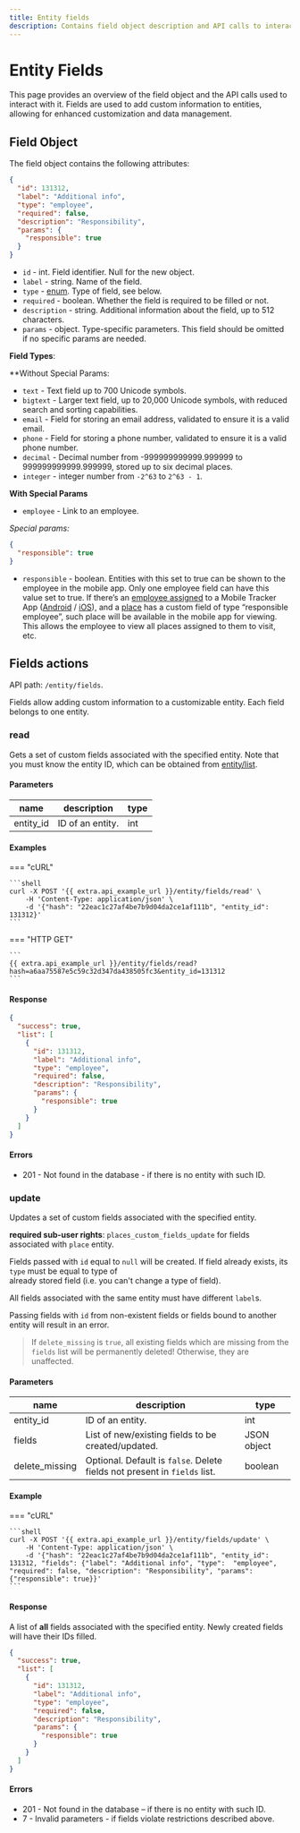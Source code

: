 ```yaml
---
title: Entity fields
description: Contains field object description and API calls to interact with it.
---
```


# Entity Fields

This page provides an overview of the field object and the API calls used to interact with it. Fields are used to add custom information to entities, allowing for enhanced customization and data management.

## Field Object

The field object contains the following attributes:

```json
{
  "id": 131312,
  "label": "Additional info",
  "type": "employee",
  "required": false,
  "description": "Responsibility",
  "params": {
    "responsible": true
  }
}
```

* `id` - int. Field identifier. Null for the new object.
* `label` - string. Name of the field.
* `type` - [enum](../../../#data-types). Type of field, see below.
* `required` - boolean. Whether the field is required to be filled or not.
* `description` - string. Additional information about the field, up to 512 characters.
* `params` - object. Type-specific parameters. This field should be omitted if no specific params are needed.

**Field Types**:

\*\*Without Special Params:

* `text` - Text field up to 700 Unicode symbols.
* `bigtext` - Larger text field, up to 20,000 Unicode symbols, with reduced search and sorting capabilities.
* `email` - Field for storing an email address, validated to ensure it is a valid email.
* `phone` - Field for storing a phone number, validated to ensure it is a valid phone number.
* `decimal` - Decimal number from -999999999999.999999 to 999999999999.999999, stored up to six decimal places.
* `integer` - integer number from `-2^63` to `2^63 - 1`.

**With Special Params**

* `employee` - Link to an employee.

_Special params:_

```json
{
  "responsible": true
}
```

* `responsible` - boolean. Entities with this set to true can be shown to the employee in the mobile app. Only one employee field can have this value set to true. If there’s an [employee assigned](../../tracking/tracker/employee.md#assign) to a Mobile Tracker App ([Android](https://play.google.com/store/apps/details?id=com.navixy.xgps.tracker\&hl=ru) / [iOS](https://apps.apple.com/us/app/x-gps-tracker/id802887190)), and a [place](../../field-service/place/index.md) has a custom field of type “responsible employee”, such place will be available in the mobile app for viewing. This allows the employee to view all places assigned to them to visit, etc.

## Fields actions

API path: `/entity/fields`.

Fields allow adding custom information to a customizable entity. Each field belongs to one entity.

### read

Gets a set of custom fields associated with the specified entity. Note that you must know the entity ID, which can be obtained from [entity/list](index.md#list).

#### Parameters

| name       | description      | type |
| ---------- | ---------------- | ---- |
| entity\_id | ID of an entity. | int  |

#### Examples

\=== "cURL"

````
```shell
curl -X POST '{{ extra.api_example_url }}/entity/fields/read' \
    -H 'Content-Type: application/json' \
    -d '{"hash": "22eac1c27af4be7b9d04da2ce1af111b", "entity_id": 131312}'
```
````

\=== "HTTP GET"

````
```
{{ extra.api_example_url }}/entity/fields/read?hash=a6aa75587e5c59c32d347da438505fc3&entity_id=131312
```
````

#### Response

```json
{
  "success": true,
  "list": [
    {
      "id": 131312,
      "label": "Additional info",
      "type": "employee",
      "required": false,
      "description": "Responsibility",
      "params": {
        "responsible": true
      }
    }
  ]
}
```

#### Errors

* 201 - Not found in the database - if there is no entity with such ID.

### update

Updates a set of custom fields associated with the specified entity.

**required sub-user rights**: `places_custom_fields_update` for fields associated with `place` entity.

Fields passed with `id` equal to `null` will be created. If field already exists, its `type` must be equal to type of\
already stored field (i.e. you can't change a type of field).

All fields associated with the same entity must have different `label`s.

Passing fields with `id` from non-existent fields or fields bound to another entity will result in an error.

> If `delete_missing` is `true`, all existing fields which are missing from the `fields` list will be permanently deleted! Otherwise, they are unaffected.

#### Parameters

| name            | description                                                               | type        |
| --------------- | ------------------------------------------------------------------------- | ----------- |
| entity\_id      | ID of an entity.                                                          | int         |
| fields          | List of new/existing fields to be created/updated.                        | JSON object |
| delete\_missing | Optional. Default is `false`. Delete fields not present in `fields` list. | boolean     |

#### Example

\=== "cURL"

````
```shell
curl -X POST '{{ extra.api_example_url }}/entity/fields/update' \
    -H 'Content-Type: application/json' \
    -d '{"hash": "22eac1c27af4be7b9d04da2ce1af111b", "entity_id": 131312, "fields": {"label": "Additional info", "type":  "employee", "required": false, "description": "Responsibility", "params": {"responsible": true}}'
```
````

#### Response

A list of **all** fields associated with the specified entity. Newly created fields will have their IDs filled.

```json
{
  "success": true,
  "list": [
    {
      "id": 131312,
      "label": "Additional info",
      "type": "employee",
      "required": false,
      "description": "Responsibility",
      "params": {
        "responsible": true
      }
    }
  ]
}
```

#### Errors

* 201 - Not found in the database – if there is no entity with such ID.
* 7 - Invalid parameters - if fields violate restrictions described above.

